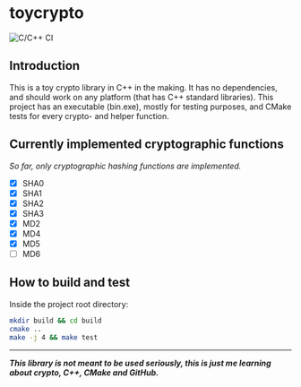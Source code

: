 # toycrypto
![C/C++ CI](https://github.com/cytesys/toycrypto/workflows/C/C++%20CI/badge.svg?branch=master)
## Introduction
This is a toy crypto library in C++ in the making. It has no dependencies, and should work on any platform (that has C++ standard libraries).
This project has an executable (bin.exe), mostly for testing purposes, and CMake tests for every crypto- and helper function.

## Currently implemented cryptographic functions
*So far, only cryptographic hashing functions are implemented.*
- [x] SHA0
- [x] SHA1
- [x] SHA2
- [x] SHA3
- [x] MD2
- [x] MD4
- [x] MD5
- [ ] MD6

## How to build and test
Inside the project root directory:
```bash
mkdir build && cd build
cmake ..
make -j 4 && make test
```
---
***This library is not meant to be used seriously, this is just me learning about crypto, C++, CMake and GitHub.***
